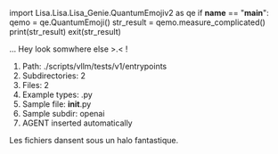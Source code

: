 
import Lisa.Lisa.Lisa_Genie.QuantumEmojiv2 as qe
if __name__ == "__main__":
  qemo = qe.QuantumEmoji()
  str_result = qemo.measure_complicated()
  print(str_result)
  exit(str_result)

... Hey look somwhere else >.< !

1. Path: ./scripts/vllm/tests/v1/entrypoints
2. Subdirectories: 2
3. Files: 2
4. Example types: .py
5. Sample file: __init__.py
6. Sample subdir: openai
7. AGENT inserted automatically

Les fichiers dansent sous un halo fantastique.
